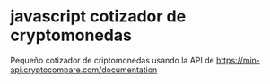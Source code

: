 # javascript cotizador de cryptomonedas
Pequeño cotizador de criptomonedas usando la API de  https://min-api.cryptocompare.com/documentation
